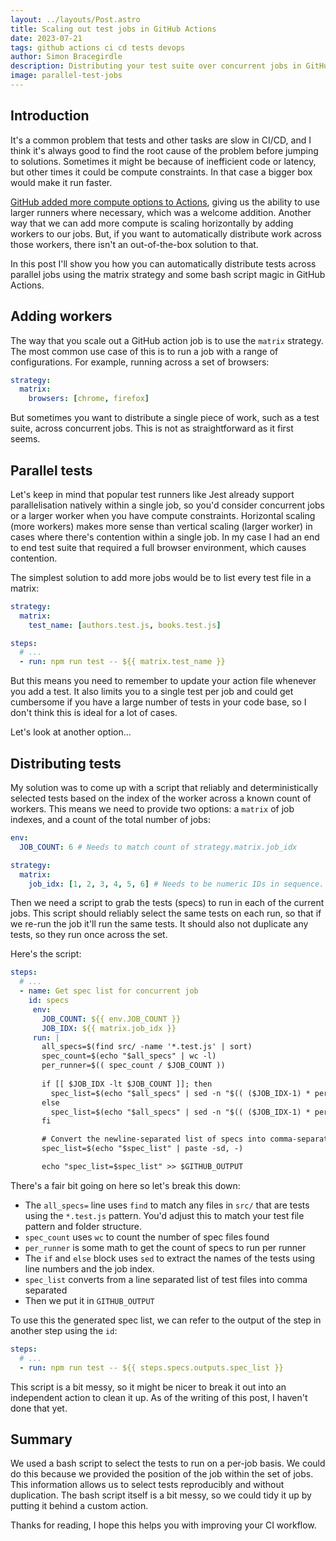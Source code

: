 ```yaml
---
layout: ../layouts/Post.astro
title: Scaling out test jobs in GitHub Actions
date: 2023-07-21
tags: github actions ci cd tests devops
author: Simon Bracegirdle
description: Distributing your test suite over concurrent jobs in GitHub Actions isn't as straightforward as it first seems.
image: parallel-test-jobs
---
```


## Introduction

It's a common problem that tests and other tasks are slow in CI/CD, and I think it's always good to find the root cause of the problem before jumping to solutions. Sometimes it might be because of inefficient code or latency, but other times it could be compute constraints. In that case a bigger box would make it run faster.

[GitHub added more compute options to Actions](https://docs.github.com/en/actions/using-github-hosted-runners/about-larger-runners), giving us the ability to use larger runners where necessary, which was a welcome addition. Another way that we can add more compute is scaling horizontally by adding workers to our jobs. But, if you want to automatically distribute work across those workers, there isn't an out-of-the-box solution to that.

In this post I'll show you how you can automatically distribute tests across parallel jobs using the matrix strategy and some bash script magic in GitHub Actions.

## Adding workers

The way that you scale out a GitHub action job is to use the `matrix` strategy. The most common use case of this is to run a job with a range of configurations. For example, running across a set of browsers:

```yml
strategy:
  matrix:
    browsers: [chrome, firefox]
```

But sometimes you want to distribute a single piece of work, such as a test suite, across concurrent jobs. This is not as straightforward as it first seems.

## Parallel tests

Let's keep in mind that popular test runners like Jest already support parallelisation natively within a single job, so you'd consider concurrent jobs or a larger worker when you have compute constraints. Horizontal scaling (more workers) makes more sense than vertical scaling (larger worker) in cases where there's contention within a single job. In my case I had an end to end test suite that required a full browser environment, which causes contention.

The simplest solution to add more jobs would be to list every test file in a matrix:

```yml
strategy:
  matrix:
    test_name: [authors.test.js, books.test.js]

steps:
  # ...
  - run: npm run test -- ${{ matrix.test_name }}
```

But this means you need to remember to update your action file whenever you add a test. It also limits you to a single test per job and could get cumbersome if you have a large number of tests in your code base, so I don't think this is ideal for a lot of cases.

Let's look at another option...

## Distributing tests

My solution was to come up with a script that reliably and deterministically selected tests based on the index of the worker across a known count of workers. This means we need to provide two options: a `matrix` of job indexes, and a count of the total number of jobs:

```yml
env:
  JOB_COUNT: 6 # Needs to match count of strategy.matrix.job_idx

strategy:
  matrix:
    job_idx: [1, 2, 3, 4, 5, 6] # Needs to be numeric IDs in sequence.
```

Then we need a script to grab the tests (specs) to run in each of the current jobs. This script should reliably select the same tests on each run, so that if we re-run the job it'll run the same tests. It should also not duplicate any tests, so they run once across the set.

Here's the script:

```yml
steps:
  # ...
  - name: Get spec list for concurrent job
    id: specs
     env:
       JOB_COUNT: ${{ env.JOB_COUNT }}
       JOB_IDX: ${{ matrix.job_idx }}
     run: |
       all_specs=$(find src/ -name '*.test.js' | sort)
       spec_count=$(echo "$all_specs" | wc -l)
       per_runner=$(( spec_count / $JOB_COUNT ))
    
       if [[ $JOB_IDX -lt $JOB_COUNT ]]; then
         spec_list=$(echo "$all_specs" | sed -n "$(( ($JOB_IDX-1) * per_runner + 1 )),$(( $JOB_IDX * per_runner ))p")
       else
         spec_list=$(echo "$all_specs" | sed -n "$(( ($JOB_IDX-1) * per_runner + 1 )),$spec_count p")
       fi

       # Convert the newline-separated list of specs into comma-separated for the action's input.
       spec_list=$(echo "$spec_list" | paste -sd, -)

       echo "spec_list=$spec_list" >> $GITHUB_OUTPUT
```

There's a fair bit going on here so let's break this down:

- The `all_specs=` line uses `find` to match any files in `src/` that are tests using the `*.test.js` pattern. You'd adjust this to match your test file pattern and folder structure.
- `spec_count` uses `wc` to count the number of spec files found
- `per_runner` is some math to get the count of specs to run per runner
- The `if` and `else` block uses `sed` to extract the names of the tests using line numbers and the job index.
- `spec_list` converts from a line separated list of test files into comma separated
- Then we put it in `GITHUB_OUTPUT`

To use this the generated spec list, we can refer to the output of the step in another step using the `id`:

```yml
steps:
  # ...
  - run: npm run test -- ${{ steps.specs.outputs.spec_list }}
```

This script is a bit messy, so it might be nicer to break it out into an independent action to clean it up. As of the writing of this post, I haven't done that yet.

## Summary

We used a bash script to select the tests to run on a per-job basis. We could do this because we provided the position of the job within the set of jobs. This information allows us to select tests reproducibly and without duplication. The bash script itself is a bit messy, so we could tidy it up by putting it behind a custom action.

Thanks for reading, I hope this helps you with improving your CI workflow.
